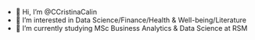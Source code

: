 - 👋 Hi, I’m @CCristinaCalin
- 👀 I’m interested in Data Science/Finance/Health & Well-being/Literature
- 🌱 I’m currently studying MSc Business Analytics & Data Science at RSM


<!---
CCristinaCalin/CCristinaCalin is a ✨ special ✨ repository because its `README.md` (this file) appears on your GitHub profile.
You can click the Preview link to take a look at your changes.
--->
